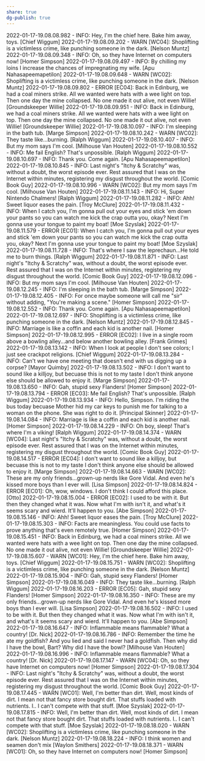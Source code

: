```yaml
---
share: true
dg-publish: true
---
```

2022-01-17-19.08.08.982 - INFO: Hey, I'm the chief here. Bake him away, toys. [Chief Wiggum]
2022-01-17-19.08.09.202 - WARN [WC04]: Shoplifting is a victimless crime, like punching someone in the dark. [Nelson Muntz]
2022-01-17-19.08.09.348 - INFO: Oh, so they have Internet on computers now! [Homer Simpson]
2022-01-17-19.08.09.497 - INFO: By chilling my loins I increase the chances of impregnating my wife. [Apu Nahasapeemapetilon]
2022-01-17-19.08.09.648 - WARN [WC02]: Shoplifting is a victimless crime, like punching someone in the dark. [Nelson Muntz]
2022-01-17-19.08.09.802 - ERROR [EC04]: Back in Edinburg, we had a coal miners strike. All we wanted were hats with a wee light on top. Then one day the mine collapsed. No one made it out alive, not even Willie! [Groundskeeper Willie]
2022-01-17-19.08.09.951 - INFO: Back in Edinburg, we had a coal miners strike. All we wanted were hats with a wee light on top. Then one day the mine collapsed. No one made it out alive, not even Willie! [Groundskeeper Willie]
2022-01-17-19.08.10.097 - INFO: I'm sleeping in the bath tub. [Marge Simpson]
2022-01-17-19.08.10.242 - WARN [WC02]: They taste like...burning. [Ralph Wiggum]
2022-01-17-19.08.10.407 - INFO: But my mom says I'm cool. [Milhouse Van Houten]
2022-01-17-19.08.10.552 - INFO: Me fail English? That's unpossible. [Ralph Wiggum]
2022-01-17-19.08.10.697 - INFO: Thank you. Come again. [Apu Nahasapeemapetilon]
2022-01-17-19.08.10.845 - INFO: Last night's "Itchy & Scratchy" was, without a doubt, the worst episode ever. Rest assured that I was on the Internet within minutes, registering my disgust throughout the world. [Comic Book Guy]
2022-01-17-19.08.10.996 - WARN [WC02]: But my mom says I'm cool. [Milhouse Van Houten]
2022-01-17-19.08.11.143 - INFO: Hi, Super Nintendo Chalmers! [Ralph Wiggum]
2022-01-17-19.08.11.282 - INFO: Ahh! Sweet liquor eases the pain. [Troy McClure]
2022-01-17-19.08.11.432 - INFO: When I catch you, I'm gonna pull out your eyes and stick 'em down your pants so you can watch me kick the crap outta you, okay? Next I'm gonna use your tongue to paint my boat! [Moe Szyslak]
2022-01-17-19.08.11.579 - ERROR [EC01]: When I catch you, I'm gonna pull out your eyes and stick 'em down your pants so you can watch me kick the crap outta you, okay? Next I'm gonna use your tongue to paint my boat! [Moe Szyslak]
2022-01-17-19.08.11.728 - INFO: That's where I saw the leprechaun...He told me to burn things. [Ralph Wiggum]
2022-01-17-19.08.11.871 - INFO: Last night's "Itchy & Scratchy" was, without a doubt, the worst episode ever. Rest assured that I was on the Internet within minutes, registering my disgust throughout the world. [Comic Book Guy]
2022-01-17-19.08.12.096 - INFO: But my mom says I'm cool. [Milhouse Van Houten]
2022-01-17-19.08.12.245 - INFO: I'm sleeping in the bath tub. [Marge Simpson]
2022-01-17-19.08.12.405 - INFO: For once maybe someone will call me "sir" without adding, "You're making a scene." [Homer Simpson]
2022-01-17-19.08.12.552 - INFO: Thank you. Come again. [Apu Nahasapeemapetilon]
2022-01-17-19.08.12.697 - INFO: Shoplifting is a victimless crime, like punching someone in the dark. [Nelson Muntz]
2022-01-17-19.08.12.845 - INFO: Marriage is like a coffin and each kid is another nail. [Homer Simpson]
2022-01-17-19.08.12.995 - ERROR [EC02]: I live in a single room above a bowling alley...and below another bowling alley. [Frank Grimes]
2022-01-17-19.08.13.142 - INFO: When I look at people I don't see colors; I just see crackpot religions. [Chief Wiggum]
2022-01-17-19.08.13.284 - INFO: Can't we have one meeting that doesn't end with us digging up a corpse? [Mayor Quimby]
2022-01-17-19.08.13.502 - INFO: I don't want to sound like a killjoy, but becuase this is not to my taste I don't think anyone else should be allowed to enjoy it. [Marge Simpson]
2022-01-17-19.08.13.650 - INFO: Gah, stupid sexy Flanders! [Homer Simpson]
2022-01-17-19.08.13.794 - ERROR [EC03]: Me fail English? That's unpossible. [Ralph Wiggum]
2022-01-17-19.08.13.934 - INFO: Hello, Simpson. I'm riding the bus today becuase Mother hid my car keys to punish me for talking to a woman on the phone. She was right to do it. [Principal Skinner]
2022-01-17-19.08.14.084 - INFO: Marriage is like a coffin and each kid is another nail. [Homer Simpson]
2022-01-17-19.08.14.229 - INFO: Oh boy, sleep! That's where I'm a viking! [Ralph Wiggum]
2022-01-17-19.08.14.374 - WARN [WC04]: Last night's "Itchy & Scratchy" was, without a doubt, the worst episode ever. Rest assured that I was on the Internet within minutes, registering my disgust throughout the world. [Comic Book Guy]
2022-01-17-19.08.14.517 - ERROR [EC04]: I don't want to sound like a killjoy, but becuase this is not to my taste I don't think anyone else should be allowed to enjoy it. [Marge Simpson]
2022-01-17-19.08.14.663 - WARN [WC02]: These are my only friends...grown-up nerds like Gore Vidal. And even he's kissed more boys than I ever will. [Lisa Simpson]
2022-01-17-19.08.14.824 - ERROR [EC01]: Oh, wow, windows. I don't think I could afford this place. [Otto]
2022-01-17-19.08.15.004 - ERROR [EC02]: I used to be with it. But then they changed what it was. Now what I'm with isn't it, and what's it seems scary and wierd. It'll happen to you. [Abe Simpson]
2022-01-17-19.08.15.146 - INFO: Ahh! Sweet liquor eases the pain. [Troy McClure]
2022-01-17-19.08.15.303 - INFO: Facts are meaningless. You could use facts to prove anything that's even remotely true. [Homer Simpson]
2022-01-17-19.08.15.451 - INFO: Back in Edinburg, we had a coal miners strike. All we wanted were hats with a wee light on top. Then one day the mine collapsed. No one made it out alive, not even Willie! [Groundskeeper Willie]
2022-01-17-19.08.15.607 - WARN [WC01]: Hey, I'm the chief here. Bake him away, toys. [Chief Wiggum]
2022-01-17-19.08.15.751 - WARN [WC02]: Shoplifting is a victimless crime, like punching someone in the dark. [Nelson Muntz]
2022-01-17-19.08.15.904 - INFO: Gah, stupid sexy Flanders! [Homer Simpson]
2022-01-17-19.08.16.049 - INFO: They taste like...burning. [Ralph Wiggum]
2022-01-17-19.08.16.203 - ERROR [EC05]: Gah, stupid sexy Flanders! [Homer Simpson]
2022-01-17-19.08.16.350 - INFO: These are my only friends...grown-up nerds like Gore Vidal. And even he's kissed more boys than I ever will. [Lisa Simpson]
2022-01-17-19.08.16.502 - INFO: I used to be with it. But then they changed what it was. Now what I'm with isn't it, and what's it seems scary and wierd. It'll happen to you. [Abe Simpson]
2022-01-17-19.08.16.647 - INFO: Inflammable means flammable? What a country! [Dr. Nick]
2022-01-17-19.08.16.786 - INFO: Remember the time he ate my goldfish? And you lied and said I never had a goldfish. Then why did I have the bowl, Bart? Why did I have the bowl? [Milhouse Van Houten]
2022-01-17-19.08.16.996 - INFO: Inflammable means flammable? What a country! [Dr. Nick]
2022-01-17-19.08.17.147 - WARN [WC04]: Oh, so they have Internet on computers now! [Homer Simpson]
2022-01-17-19.08.17.304 - INFO: Last night's "Itchy & Scratchy" was, without a doubt, the worst episode ever. Rest assured that I was on the Internet within minutes, registering my disgust throughout the world. [Comic Book Guy]
2022-01-17-19.08.17.445 - WARN [WC01]: Well, I'm better than dirt. Well, most kinds of dirt. I mean not that fancy store bought dirt. That stuffs loaded with nutrients. I.. I can't compete with that stuff. [Moe Szyslak]
2022-01-17-19.08.17.815 - INFO: Well, I'm better than dirt. Well, most kinds of dirt. I mean not that fancy store bought dirt. That stuffs loaded with nutrients. I.. I can't compete with that stuff. [Moe Szyslak]
2022-01-17-19.08.18.020 - WARN [WC02]: Shoplifting is a victimless crime, like punching someone in the dark. [Nelson Muntz]
2022-01-17-19.08.18.224 - INFO: I think women and seamen don't mix [Waylon Smithers]
2022-01-17-19.08.18.371 - WARN [WC01]: Oh, so they have Internet on computers now! [Homer Simpson]